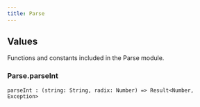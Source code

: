 ```yaml
---
title: Parse
---
```


## Values

Functions and constants included in the Parse module.

### Parse.**parseInt**

```grain
parseInt : (string: String, radix: Number) => Result<Number, Exception>
```

